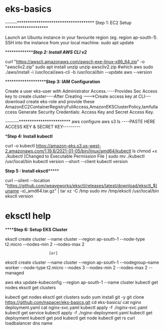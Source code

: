 # eks-basics
------************************************ Step 1: EC2 Setup ********************

Launch an Ubuntu instance in your favourite region (eg. region ap-south-1).
SSH into the instance from your local machine.
sudo apt update 

******************************************Step 2: Install AWS CLI v2*****************************

curl "https://awscli.amazonaws.com/awscli-exe-linux-x86_64.zip" -o "awscliv2.zip"
sudo apt install unzip
unzip awscliv2.zip
#which aws
sudo ./aws/install -i /usr/local/aws-cli -b /usr/local/bin --update
aws --version

*****************************************Step 3: IAM Configuration**********************

Create a user eks-user with Administrator Access.----Provides Sec Access key to create cluster----After Creating --->Create access key at CLI---download
create eks-role and provide these AmazonEC2ContainerRegistryFullAccess,AmazonEKSClusterPolicy,Iamfullaccess
Generate Security Credentials: Access Key and Secret Access Key.

-------************************
aws configure
aws s3 ls
----PASTE HERE ACCESS KEY & SECRET KEY---------

***************************************Step 4: Install kubectl**************************************

curl -o kubectl https://amazon-eks.s3.us-west-2.amazonaws.com/1.19.6/2021-01-05/bin/linux/amd64/kubectl
ls
chmod +x ./kubectl [Changed to Executable Permission File	]
sudo mv ./kubectl /usr/local/bin
kubectl version --short --client
kubectl version

**************************************Step 5 : Install eksctl*******************************************

curl --silent --location "https://github.com/weaveworks/eksctl/releases/latest/download/eksctl_$(uname -s)_amd64.tar.gz" | tar xz -C /tmp
sudo mv /tmp/eksctl /usr/local/bin
eksctl version
# eksctl help

**************************************Step 6: Setup EKS Cluster**********************************

eksctl create cluster --name cluster --region ap-south-1 --node-type t2.micro --nodes-min 2 --nodes-max 2

						[or]

eksctl create cluster --name cluster --region ap-south-1 --nodegroup-name worker --node-type t2.micro --nodes 3 --nodes-min 2 --nodes-max 2 --managed

aws eks update-kubeconfig --region ap-south-1 --name cluster
kubectl get nodes
eksctl get clusters

kubectl get nodes
eksctl get clusters
 sudo yum install git -y
git clone https://github.com/nspacer/eks-basics.git
cd eks-basics/
cat nginx deployment.yaml
cat nginx-svc.yaml
kubectl apply -f ./nginx-svc.yaml
kubectl get service
kubectl apply -f ./nginx-deployment.yaml
kubectl get deployment
kubectl get pod
kubectl get node
kubectl get rs
curl loadbalancer dns name









